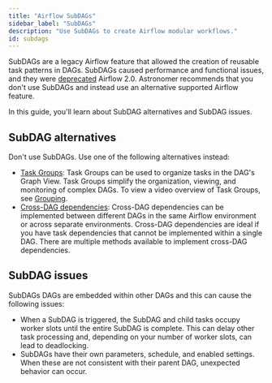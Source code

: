 ```yaml
---
title: "Airflow SubDAGs"
sidebar_label: "SubDAGs"
description: "Use SubDAGs to create Airflow modular workflows."
id: subdags
---
```


SubDAGs are a legacy Airflow feature that allowed the creation of reusable task patterns in DAGs. SubDAGs caused performance and functional issues, and they were [deprecated](https://github.com/apache/airflow/issues/12292) Airflow 2.0. Astronomer recommends that you don't use SubDAGs and instead use an alternative supported Airflow feature.

In this guide, you'll learn about SubDAG alternatives and SubDAG issues.

## SubDAG alternatives

Don't use SubDAGs. Use one of the following alternatives instead:

- [Task Groups](https://www.astronomer.io/guides/task-groups): Task Groups can be used to organize tasks in the DAG's Graph View. Task Groups simplify the organization, viewing, and monitoring of complex DAGs. To view a video overview of Task Groups, see [Grouping](https://academy.astronomer.io/airflow-grouping).
- [Cross-DAG dependencies](https://www.astronomer.io/guides/cross-dag-dependencies): Cross-DAG dependencies can be implemented between different DAGs in the same Airflow environment or across separate environments. Cross-DAG dependencies are ideal if you have task dependencies that cannot be implemented within a single DAG. There are multiple methods available to implement cross-DAG dependencies.

## SubDAG issues

SubDAGs DAGs are embedded within other DAGs and this can cause the following issues:

- When a SubDAG is triggered, the SubDAG and child tasks occupy worker slots until the entire SubDAG is complete. This can delay other task processing and, depending on your number of worker slots, can lead to deadlocking.
- SubDAGs have their own parameters, schedule, and enabled settings. When these are not consistent with their parent DAG, unexpected behavior can occur.
